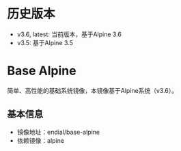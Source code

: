 # 历史版本

* v3.6, latest: 当前版本，基于Alpine 3.6
* v3.5: 基于Alpine 3.5

# Base Alpine

简单、高性能的基础系统镜像，本镜像基于Alpine系统（v3.6）。



## 基本信息

* 镜像地址：endial/base-alpine
* 依赖镜像：alpine
